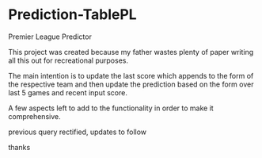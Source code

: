# Prediction-TablePL
Premier League Predictor

This project was created because my father wastes plenty of paper writing all this out for recreational purposes. 

The main intention is to update the last score which appends to the form of the respective team and then update the prediction based on the form over last 5 games and recent input score.

A few aspects left to add to the functionality in order to make it comprehensive. 

previous query rectified, updates to follow

thanks
